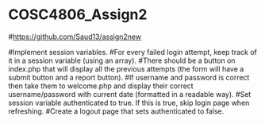 # COSC4806_Assign2
#https://github.com/Saud13/assign2new

#Implement session variables.
#For every failed login attempt, keep track of it in a session variable (using an array). 
#There should be a button on index.php that will display all the previous attempts (the form will have a submit button and a report button). 
#If username and password is correct then take them to welcome.php and display their correct username/password with current date (formatted in a readable way). 
#Set session variable authenticated to true. If this is true, skip login page when refreshing. 
#Create a logout page that sets authenticated to false.